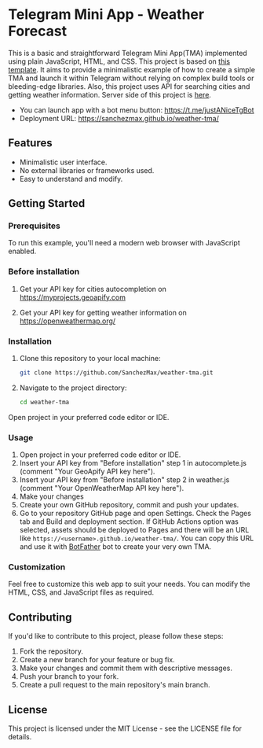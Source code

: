 # Telegram Mini App - Weather Forecast
This is a basic and straightforward Telegram Mini App(TMA) implemented using plain JavaScript, HTML, and CSS. This project is based on [this template](https://github.com/twa-dev/vanilla-js-boilerplate). It aims to provide a minimalistic example of how to create a simple TMA and launch it within Telegram without relying on complex build tools or bleeding-edge libraries. Also, this project uses API for searching cities and getting weather information. Server side of this project is [here](https://github.com/SanchezMax/weather-tma-backend.git).

- You can launch app with a bot menu button: https://t.me/justANiceTgBot
- Deployment URL: https://sanchezmax.github.io/weather-tma/

## Features
- Minimalistic user interface.
- No external libraries or frameworks used.
- Easy to understand and modify.

## Getting Started

### Prerequisites

To run this example, you'll need a modern web browser with JavaScript enabled.

### Before installation

1. Get your API key for cities autocompletion on https://myprojects.geoapify.com

2. Get your API key for getting weather information on https://openweathermap.org/

### Installation

1. Clone this repository to your local machine:

   ```bash
   git clone https://github.com/SanchezMax/weather-tma.git

2. Navigate to the project directory:

	```bash
	cd weather-tma

Open project in your preferred code editor or IDE.

### Usage
1. Open project in your preferred code editor or IDE.
2. Insert your API key from "Before installation" step 1 in autocomplete.js (comment "Your GeoApify API key here").
3. Insert your API key from "Before installation" step 2 in weather.js (comment "Your OpenWeatherMap API key here").
4. Make your changes
5. Create your own GitHub repository, commit and push your updates.
6. Go to your repository GitHub page and open Settings. Check the Pages tab and Build and deployment section. If GitHub Actions option was selected, assets should be deployed to Pages and there will be an URL like `https://<username>.github.io/weather-tma/`. You can copy this URL and use it with [BotFather](https://t.me/BotFather) bot to create your very own TMA.

### Customization
Feel free to customize this web app to suit your needs. You can modify the HTML, CSS, and JavaScript files as required.

## Contributing
If you'd like to contribute to this project, please follow these steps:

1. Fork the repository.
2. Create a new branch for your feature or bug fix.
3. Make your changes and commit them with descriptive messages.
4. Push your branch to your fork.
5. Create a pull request to the main repository's main branch.

## License
This project is licensed under the MIT License - see the LICENSE file for details.
